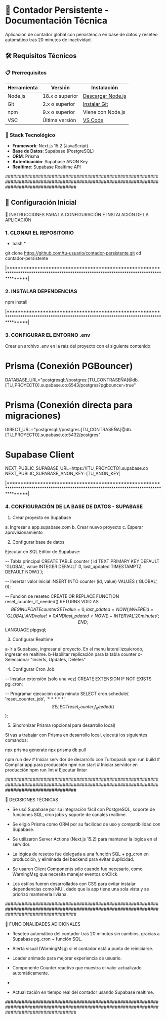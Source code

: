 # 📝 Contador Persistente - Documentación Técnica

Aplicación de contador global con persistencia en base de datos y reseteo automático tras 20 minutos de inactividad.

## 🛠 Requisitos Técnicos

### 📋 Prerrequisitos

| Herramienta | Versión         | Instalación                               |
|-------------|-----------------|-------------------------------------------|
| Node.js     | 18.x o superior | [Descargar Node.js](https://nodejs.org/)  |
| Git         | 2.x o superior  | [Instalar Git](https://git-scm.com/)      |
| npm         | 9.x o superior  | Viene con Node.js                         |
| VSC         | Última versión  | [VS Code](https://code.visualstudio.com/) | 


### 🧩 Stack Tecnológico
- **Framework**: Next.js 15.2 (JavaScript)
- **Base de Datos**: Supabase (PostgreSQL)
- **ORM**: Prisma
- **Autenticación**: Supabase ANON Key
- **Realtime**: Supabase Realtime API

##########################################################################################################################################


## 🚀 Configuración Inicial

🔧 INSTRUCCIONES PARA LA CONFIGURACIÓN E INSTALACIÓN DE LA APLICACIÓN

### 1. CLONAR EL REPOSITORIO

* bash *

git clone https://github.com/tu-usuario/contador-persistente.git
cd contador-persistente

|****************************************************************************************************************************************|

### 2. INSTALAR DEPENDENCIAS

npm install

|****************************************************************************************************************************************|

### 3. CONFIGURAR EL ENTORNO .env

Crear un archivo .env en la raíz del proyecto con el siguiente contenido:

# Prisma (Conexión PGBouncer)
DATABASE_URL="postgresql://postgres:[TU_CONTRASEÑA]@db.[TU_PROYECTO].supabase.co:6543/postgres?pgbouncer=true"

# Prisma (Conexión directa para migraciones)
DIRECT_URL="postgresql://postgres:[TU_CONTRASEÑA]@db.[TU_PROYECTO].supabase.co:5432/postgres"

# Supabase Client
NEXT_PUBLIC_SUPABASE_URL=https://[TU_PROYECTO].supabase.co
NEXT_PUBLIC_SUPABASE_ANON_KEY=[TU_ANON_KEY]

|****************************************************************************************************************************************|

### 4. CONFIGURACIÓN DE LA BASE DE DATOS - SUPABASE

1. Crear proyecto en Supabase

a. Ingresar a app.supabase.com
b. Crear nuevo proyecto
c. Esperar aprovisionamiento

2. Configurar base de datos

Ejecutar en SQL Editor de Supabase:

-- Tabla principal
CREATE TABLE counter (
  id TEXT PRIMARY KEY DEFAULT 'GLOBAL',
  value INTEGER DEFAULT 0,
  last_updated TIMESTAMPTZ DEFAULT NOW()
);

-- Insertar valor inicial
INSERT INTO counter (id, value) VALUES ('GLOBAL', 0);

-- Función de reseteo
CREATE OR REPLACE FUNCTION reset_counter_if_needed() 
RETURNS VOID AS $$
BEGIN
  UPDATE counter 
  SET value = 0, last_updated = NOW()
  WHERE id = 'GLOBAL'
    AND value != 0
    AND last_updated < NOW() - INTERVAL '20 minutes';
END;
$$ LANGUAGE plpgsql;


3. Configurar Realtime

a-Ir a Supabase, ingresar al proyecto. En el menu lateral izquierodo, ingresar en realtime.
b-Habilitar replicación para la tabla counter
c-Seleccionar "Inserts, Updates, Deletes"

4. Configurar Cron Job

-- Instalar extensión (solo una vez)
CREATE EXTENSION IF NOT EXISTS pg_cron;

-- Programar ejecución cada minuto
SELECT cron.schedule(
  'reset_counter_job',
  '* * * * *', 
  $$SELECT reset_counter_if_needed()$$
);


5. Sincronizar Prisma (opcional para desarrollo local)

Si vas a trabajar con Prisma en desarrollo local, ejecutá los siguientes comandos:

npx prisma generate
npx prisma db pull

npm run dev      # Iniciar servidor de desarrollo con Turbopack
npm run build    # Compilar app para producción
npm run start    # Iniciar servidor en producción
npm run lint     # Ejecutar linter


##########################################################################################################################################

📌 DECISIONES TÉCNICAS

+ Se usó Supabase por su integración fácil con PostgreSQL, soporte de funciones SQL, cron jobs y soporte de canales realtime.

+ Se eligió Prisma como ORM por su facilidad de uso y compatibilidad con Supabase.

+ Se utilizaron Server Actions (Next.js 15.2) para mantener la lógica en el servidor.

+ La lógica de reseteo fue delegada a una función SQL + pg_cron en producción, y eliminada del backend para evitar duplicidad.

+ Se usaron Client Components sólo cuando fue necesario, como WarningMsg que necesita manejar eventos onClick.

+ Los estilos fueron desarrollados con CSS para evitar instalar dependencias como MUI, dado que la app tiene una sola vista y se priorizó mantenerla liviana.

##########################################################################################################################################


🚀 FUNCIONALIDADES ADICIONALES

+ Reseteo automático del contador tras 20 minutos sin cambios, gracias a Supabase pg_cron + función SQL.

+ Alerta visual (WarningMsg) si el contador está a punto de reiniciarse.

+ Loader animado para mejorar experiencia de usuario.

+ Componente Counter reactivo que muestra el valor actualizado automáticamente.
+ 
+ Actualización en tiempo real del contador usando Supabase realtime.

##########################################################################################################################################